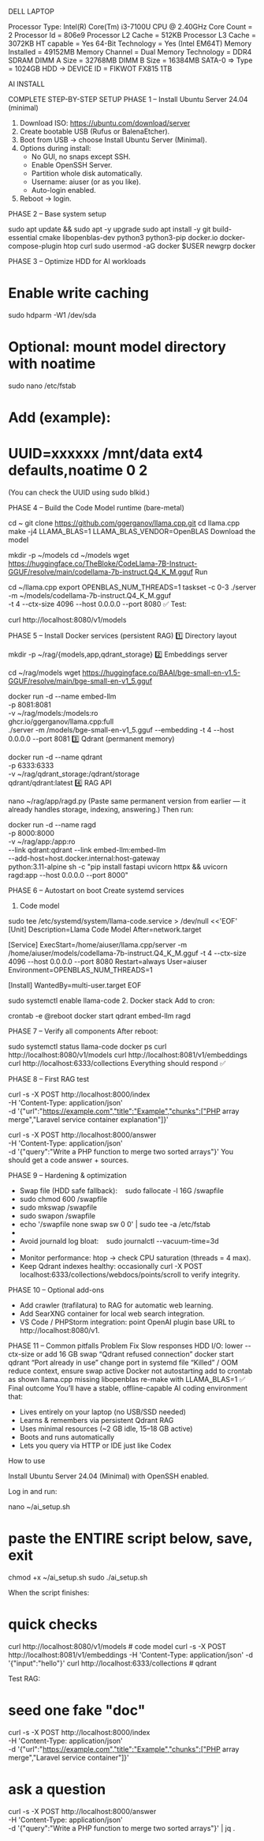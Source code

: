 DELL LAPTOP

Processor Type: Intel(R) Core(Tm) i3-7100U CPU @ 2.40GHz
Core Count = 2
Processor Id = 806e9
Processor L2 Cache = 512KB
Processor L3 Cache = 3072KB
HT capable = Yes
64-Bit Technology = Yes (Intel EM64T)
Memory Installed = 49152MB
Memory Channel = Dual
Memory Technology = DDR4 SDRAM
DIMM A Size = 32768MB
DIMM B Size = 16384MB
SATA-0 => Type = 1024GB HDD -> DEVICE ID = FIKWOT FX815 1TB


AI INSTALL

COMPLETE STEP-BY-STEP SETUP
PHASE 1 – Install Ubuntu Server 24.04 (minimal)
1. Download ISO: https://ubuntu.com/download/server
2. Create bootable USB (Rufus or BalenaEtcher).
3. Boot from USB → choose Install Ubuntu Server (Minimal).
4. Options during install:
    * No GUI, no snaps except SSH.
    * Enable OpenSSH Server.
    * Partition whole disk automatically.
    * Username: aiuser (or as you like).
    * Auto-login enabled.
5. Reboot → login.

PHASE 2 – Base system setup

sudo apt update && sudo apt -y upgrade
sudo apt install -y git build-essential cmake libopenblas-dev python3 python3-pip docker.io docker-compose-plugin htop curl
sudo usermod -aG docker $USER
newgrp docker

PHASE 3 – Optimize HDD for AI workloads

# Enable write caching
sudo hdparm -W1 /dev/sda
# Optional: mount model directory with noatime
sudo nano /etc/fstab
# Add (example):
# UUID=xxxxxx /mnt/data ext4 defaults,noatime 0 2
(You can check the UUID using sudo blkid.)

PHASE 4 – Build the Code Model runtime (bare-metal)

cd ~
git clone https://github.com/ggerganov/llama.cpp.git
cd llama.cpp
make -j4 LLAMA_BLAS=1 LLAMA_BLAS_VENDOR=OpenBLAS
Download the model

mkdir -p ~/models
cd ~/models
wget https://huggingface.co/TheBloke/CodeLlama-7B-Instruct-GGUF/resolve/main/codellama-7b-instruct.Q4_K_M.gguf
Run

cd ~/llama.cpp
export OPENBLAS_NUM_THREADS=1
taskset -c 0-3 ./server \
-m ~/models/codellama-7b-instruct.Q4_K_M.gguf \
-t 4 --ctx-size 4096 --host 0.0.0.0 --port 8080
✅ Test:

curl http://localhost:8080/v1/models

PHASE 5 – Install Docker services (persistent RAG)
1️⃣ Directory layout

mkdir -p ~/rag/{models,app,qdrant_storage}
2️⃣ Embeddings server

cd ~/rag/models
wget https://huggingface.co/BAAI/bge-small-en-v1.5-GGUF/resolve/main/bge-small-en-v1_5.gguf

docker run -d --name embed-llm \
-p 8081:8081 \
-v ~/rag/models:/models:ro \
ghcr.io/ggerganov/llama.cpp:full \
./server -m /models/bge-small-en-v1_5.gguf --embedding -t 4 --host 0.0.0.0 --port 8081
3️⃣ Qdrant (permanent memory)

docker run -d --name qdrant \
-p 6333:6333 \
-v ~/rag/qdrant_storage:/qdrant/storage \
qdrant/qdrant:latest
4️⃣ RAG API

nano ~/rag/app/ragd.py
(Paste same permanent version from earlier — it already handles storage, indexing, answering.)
Then run:

docker run -d --name ragd \
-p 8000:8000 \
-v ~/rag/app:/app:ro \
--link qdrant:qdrant --link embed-llm:embed-llm \
--add-host=host.docker.internal:host-gateway \
python:3.11-alpine sh -c "pip install fastapi uvicorn httpx && uvicorn ragd:app --host 0.0.0.0 --port 8000"

PHASE 6 – Autostart on boot
Create systemd services
1. Code model

sudo tee /etc/systemd/system/llama-code.service > /dev/null <<'EOF'
[Unit]
Description=Llama Code Model
After=network.target

[Service]
ExecStart=/home/aiuser/llama.cpp/server -m /home/aiuser/models/codellama-7b-instruct.Q4_K_M.gguf -t 4 --ctx-size 4096 --host 0.0.0.0 --port 8080
Restart=always
User=aiuser
Environment=OPENBLAS_NUM_THREADS=1

[Install]
WantedBy=multi-user.target
EOF

sudo systemctl enable llama-code
2. Docker stack
   Add to cron:

crontab -e
@reboot docker start qdrant embed-llm ragd

PHASE 7 – Verify all components
After reboot:

sudo systemctl status llama-code
docker ps
curl http://localhost:8080/v1/models
curl http://localhost:8081/v1/embeddings
curl http://localhost:6333/collections
Everything should respond ✅

PHASE 8 – First RAG test

curl -s -X POST http://localhost:8000/index \
-H 'Content-Type: application/json' \
-d '{"url":"https://example.com","title":"Example","chunks":["PHP array merge","Laravel service container explanation"]}'

curl -s -X POST http://localhost:8000/answer \
-H 'Content-Type: application/json' \
-d '{"query":"Write a PHP function to merge two sorted arrays"}'
You should get a code answer + sources.

PHASE 9 – Hardening & optimization
* Swap file (HDD safe fallback):    sudo fallocate -l 16G /swapfile
* sudo chmod 600 /swapfile
* sudo mkswap /swapfile
* sudo swapon /swapfile
* echo '/swapfile none swap sw 0 0' | sudo tee -a /etc/fstab
*   
* Avoid journald log bloat:    sudo journalctl --vacuum-time=3d
*   
* Monitor performance: htop → check CPU saturation (threads = 4 max).
* Keep Qdrant indexes healthy: occasionally curl -X POST localhost:6333/collections/webdocs/points/scroll to verify integrity.

PHASE 10 – Optional add-ons
* Add crawler (trafilatura) to RAG for automatic web learning.
* Add SearXNG container for local web search integration.
* VS Code / PHPStorm integration: point OpenAI plugin base URL to http://localhost:8080/v1.

PHASE 11 – Common pitfalls
Problem	Fix
Slow responses	HDD I/O: lower --ctx-size or add 16 GB swap
“Qdrant refused connection”	docker start qdrant
“Port already in use”	change port in systemd file
“Killed” / OOM	reduce context, ensure swap active
Docker not autostarting	add to crontab as shown
llama.cpp missing libopenblas	re-make with LLAMA_BLAS=1
✅ Final outcome
You’ll have a stable, offline-capable AI coding environment that:
* Lives entirely on your laptop (no USB/SSD needed)
* Learns & remembers via persistent Qdrant RAG
* Uses minimal resources (~2 GB idle, 15–18 GB active)
* Boots and runs automatically
* Lets you query via HTTP or IDE just like Codex


How to use

Install Ubuntu Server 24.04 (Minimal) with OpenSSH enabled.

Log in and run:

nano ~/ai_setup.sh
# paste the ENTIRE script below, save, exit

chmod +x ~/ai_setup.sh
sudo ./ai_setup.sh


When the script finishes:

# quick checks
curl http://localhost:8080/v1/models          # code model
curl -s -X POST http://localhost:8081/v1/embeddings -H 'Content-Type: application/json' -d '{"input":"hello"}'
curl http://localhost:6333/collections        # qdrant


Test RAG:

# seed one fake "doc"
curl -s -X POST http://localhost:8000/index \
-H 'Content-Type: application/json' \
-d '{"url":"https://example.com","title":"Example","chunks":["PHP array merge","Laravel service container"]}'

# ask a question
curl -s -X POST http://localhost:8000/answer \
-H 'Content-Type: application/json' \
-d '{"query":"Write a PHP function to merge two sorted arrays"}' | jq .